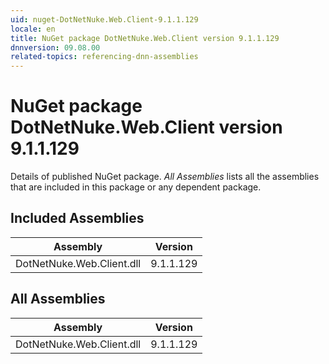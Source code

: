 ```yaml
---
uid: nuget-DotNetNuke.Web.Client-9.1.1.129
locale: en
title: NuGet package DotNetNuke.Web.Client version 9.1.1.129
dnnversion: 09.08.00
related-topics: referencing-dnn-assemblies
---
```


# NuGet package DotNetNuke.Web.Client version 9.1.1.129
Details of published NuGet package.
*All Assemblies* lists all the assemblies that are included in this package or any dependent package.

## Included Assemblies

|Assembly|Version|
|---|---|
|DotNetNuke.Web.Client.dll|9.1.1.129|

## All Assemblies

|Assembly|Version|
|---|---|
|DotNetNuke.Web.Client.dll|9.1.1.129|

